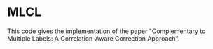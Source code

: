 # MLCL
This code gives the implementation  of the paper "Complementary to Multiple Labels: A Correlation-Aware Correction Approach".
